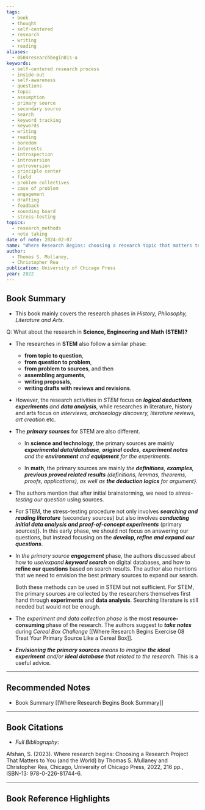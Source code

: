 ```yaml
---
tags:
  - book
  - thought
  - self-centered
  - research
  - writing
  - reading
aliases:
  - 0504researchbegin01s-a
keywords:
  - self-centered research process
  - inside-out
  - self-awareness
  - questions
  - topic
  - assumption
  - primary source
  - secondary source
  - search
  - keyword tracking
  - keywords
  - writing
  - reading
  - boredom
  - interests
  - introspection
  - introversion
  - extroversion
  - principle center
  - field
  - problem collectives
  - case of problem
  - engagement
  - drafting
  - feadback
  - sounding board
  - stress-testing
topics:
  - research_methods
  - note taking
date of note: 2024-02-07
name: "Where Research Begins: choosing a research topic that matters to you (and the world)"
author:
  - Thomas S. Mullaney,
  - Christopher Rea
publication: University of Chicago Press
year: 2022
---
```


## Book Summary



- This book mainly covers the research phases in *History, Philosophy, Literature and Arts.* 

Q: What about the research in **Science, Engineering and Math (STEM)?**

- The researches in **STEM** also follow a similar phase: 
	- **from topic to question**, 
	- **from question to problem**, 
	- **from problem to sources**, and then 
	- **assembling arguments**, 
	- **writing proposals**, 
	-  **writing drafts with reviews and revisions**. 
	  
- However, the research activities in *STEM* focus on ***logical deductions**, **experiments** and **data analysis***, while researches in literature, history and arts focus on *interviews, archaeology discovery, literature reviews, art creation* etc.  
  
- The ***primary sources*** for STEM are also different. 
	- In **science and technology**, the primary sources are mainly ***experimental data/database**, **original codes**, **experiment notes** and the **environment** and **equipment** for the experiments.*
	  
	- In **math**, the primary sources are mainly *the **definitions**, **examples**, **previous proved related results** (definitions, lemmas, theorems, proofs, applications), as well as **the deduction logics** for argument}.* 
	  
- The authors mention that after initial brainstorming, we need to *stress-testing our question* using sources. 
  
- For STEM, the stress-testing procedure not only involves ***searching and reading literature*** (secondary sources) but also involves ***conducting initial data analysis and proof-of-concept experiments*** (primary sources)}. In this early phase, we should not focus on answering our questions, but instead focusing on the ***develop, refine and expand our questions***.  
  
- In *the primary source **engagement*** phase, the authors discussed about how to *use/expand **keyword search*** on digital databases, and how to **refine our questions** based on search results.  The author also mentions that we need to envision the best primary sources to expand our search. 
  
  Both these methods can be used in STEM but not sufficient. For STEM, the primary sources are collected by the researchers themselves first hand through **experiments** and **data analysis**. Searching literature is still needed but would not be enough. 

- The *experiment and data collection phase* is the most **resource-consuming** phase of the research. The authors suggest to ***take notes*** during *Cereal Box Challenge* [[Where Research Begins Exercise 08 Treat Your Primary Source Like a Cereal Box]]. 

- ***Envisioning the primary sources** means to imagine **the ideal experiment** and/or **ideal database** that related to the research.* This is a useful advice. 




[^1]: [[The 7 Habits of Highly Effective People 2 Vision Leadership Management]]

---
## Recommended Notes

- Book Summary [[Where Research Begins Book Summary]]



----------
## Book Citations

- *Full Bibliography*:

Afshan, S. (2023). Where research begins: Choosing a Research Project That Matters to You (and the World) by Thomas S. Mullaney and Christopher Rea, Chicago, University of Chicago Press, 2022, 216 pp., ISBN-13: 978-0-226-81744-6.

-----------
##  Book Reference Highlights

